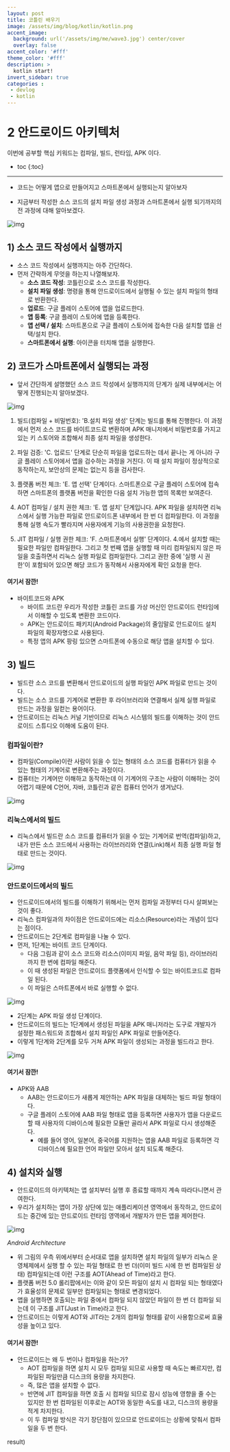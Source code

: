 ```yaml
---
layout: post
title: 코틀린 배우기
image: /assets/img/blog/kotlin/kotlin.png
accent_image: 
  background: url('/assets/img/me/wave3.jpg') center/cover
  overlay: false
accent_color: '#fff'
theme_color: '#fff'
description: >
  kotlin start!
invert_sidebar: true
categories :
 - devlog	
 - kotlin
---
```


# 2 안드로이드 아키텍처 

이번에 공부할 핵심 키워드는 컴파일, 빌드, 런타임, APK 이다.



* toc
{:toc}
****



- 코드는 어떻게 앱으로 만들어지고 스마트폰에서 실행되는지 알아보자

- 지금부터 작성한 소스 코드의 설치 파일 생성 과정과 스마트폰에서 실행 되기까지의 전 과정에 대해 알아보겠다.

![img](https://190938973-files.gitbook.io/~/files/v0/b/gitbook-x-prod.appspot.com/o/spaces%2Fa4oGyVd5h5iQeplBqkqY%2Fuploads%2FM78Jxo6iGQPLBMCYdvvT%2Fimage.png?alt=media&token=9ab02591-9a8e-4fb7-9ad7-b80b65a19341)

## 1) 소스 코드 작성에서 실행까지

- 소스 코드 작성에서 실행까지는 아주 간단하다.
- 먼저 간략하게 무엇을 하는지 나열해보자.
  - **소스 코드 작성**: 코틀린으로 소스 코드를 작성한다.
  - **설치 파일 생성**: 명령을 통해 안드로이드에서 실행될 수 있는 설치 파일의 형태로 반환한다.
  - **업로드**: 구글 플레이 스토어에 앱을 업로드한다.
  - **앱 등록**: 구글 플레이 스토어에 앱을 등록한다.
  - **앱 선택 / 설치**: 스마트폰으로 구글 플레이 스토어에 접속한 다음 설치할 앱을 선택/설치 한다.
  - **스마트폰에서 실행**: 아이콘을 터치해 앱을 실행한다.

## 2) 코드가 스마트폰에서 실행되는 과정

- 앞서 간단하게 설명했던 소스 코드 작성에서 실행까지의 단계가 실제 내부에서는 어떻게 진행되는지 알아보겠다.

![img](https://190938973-files.gitbook.io/~/files/v0/b/gitbook-x-prod.appspot.com/o/spaces%2Fa4oGyVd5h5iQeplBqkqY%2Fuploads%2F6Q5rb2Nw3tMSQAxvpmIb%2Fimage.png?alt=media&token=e57b188c-a37b-4293-b305-e7d5d5f0e9a7)

1. 빌드(컴파일 + 비밀번호): 'B.설치 파일 생성' 단계는 빌드를 통해 진행한다. 이 과정에서 먼저 소스 코드를 바이트코드로 변환하며 APK 매니저에서 비밀번호를 가지고 있는 키 스토어와 조합해서 최종 설치 파일을 생성한다.

2. 파일 검증: 'C. 업로드' 단계로 단순히 파일을 업로드하는 데서 끝나는 게 아니라 구글 플레이 스토어에서 앱을 검수하는 과정을 거친다. 이 때 설치 파일이 정상적으로 동작하는지, 보안상의 문제는 없는지 등을 검사한다.

3. 플랫폼 버전 체크: 'E. 앱 선택' 단계이다. 스마트폰으로 구글 플레이 스토어에 접속하면 스마트폰의 플랫폼 버전을 확인한 다음 설치 가능한 앱의 목록만 보여준다.

4. AOT 컴파일 / 설치 권한 체크: 'E. 앱 설치' 단계입니다. APK 파일을 설치하면 리눅스에서 실행 가능한 파일로 안드로이드폰 내부에서 한 번 더 컴파일한다. 이 과정을 통해 실행 속도가 빨라지며 사용자에게 기능의 사용권한을 요청한다.

5. JIT 컴파일 / 실행 권한 체크: 'F. 스마트폰에서 실행' 단계이다. 4.에서 설치할 때는 필요한 파일만 컴파일한다. 그리고 첫 번째 앱을 실행할 때 미리 컴파일되지 않은 파일을 호출하면서 리눅스 실행 파일로 컴파일한다. 그리고 권한 중에 '실행 시 권한'이 포함되어 있으면 해당 코드가 동작해서 사용자에게 확인 요청을 한다.

#### 여기서 잠깐!

- 바이트코드와 APK
  - 바이트 코드란 우리가 작성한 코틀린 코드를 가상 머신인 안드로이드 런타임에서 이해할 수 있도록 변환한 코드이다.
  - APK는 안드로이드 패키지(Android Package)의 줄임말로 안드로이드 설치 파일의 확장자명으로 사용된다.
  - 특정 앱의 APK 팡링 있으면 스마트폰에 수동으로 해당 앱을 설치할 수 있다.



## 3) 빌드

- 빌드란 소스 코드를 변환해서 안드로이드의 실행 파일인 APK 파일로 만드는 것이다.
- 빌드는 소스 코드를 기계어로 변환한 후 라이브러리와 연결해서 실제 실행 파일로 만드는 과정을 일컫는 용어이다.
- 안드로이드는 리눅스 커널 기반이므로 리눅스 시스템의 빌드를 이해하는 것이 안드로이드 스튜디오 이해에 도움이 된다.

### 컴파일이란?

- 컴파일(Compile)이란 사람이 읽을 수 있는 형태의 소스 코드를 컴퓨터가 읽을 수 있는 형태의 기계어로 변환해주는 과정이다.
- 컴퓨터는 기계어만 이해하고 동작하는데 이 기계어의 구조는 사람이 이해하는 것이 어렵기 때문에 C언어, 자바, 코틀린과 같은 컴퓨터 언어가 생겨났다.

![img](https://190938973-files.gitbook.io/~/files/v0/b/gitbook-x-prod.appspot.com/o/spaces%2Fa4oGyVd5h5iQeplBqkqY%2Fuploads%2FCd3meGTpp5drlGu0oXJy%2Fimage.png?alt=media&token=d175e855-5dcf-4afd-839e-9b0a80214277)

### 리눅스에서의 빌드

- 리눅스에서 빌드란 소스 코드를 컴퓨터가 읽을 수 있는 기계어로 번역(컴파일)하고, 내가 만든 소스 코드에서 사용하는 라이브러리와 연결(Link)해서 최종 실행 파일 형태로 만드는 것이다.

![img](https://190938973-files.gitbook.io/~/files/v0/b/gitbook-x-prod.appspot.com/o/spaces%2Fa4oGyVd5h5iQeplBqkqY%2Fuploads%2FB9JETJAlpSrXGMd5yUQh%2Fimage.png?alt=media&token=a0b67bdf-d378-4a94-95b3-d78e6b4de0db)

### 안드로이드에서의 빌드

- 안드로이드에서의 빌드를 이해하기 위해서는 먼저 컴파일 과정부터 다시 살펴보는 것이 좋다.
- 리눅스 컴파일과의 차이점은 안드로이드에는 리소스(Resource)라는 개념이 있다는 점이다.
- 안드로이드는 2단계로 컴파일을 나눌 수 있다.
- 먼저, 1단계는 바이트 코드 단계이다.
  - 다음 그림과 같이 소스 코드와 리소스(이미지 파일, 음악 파일 등), 라이브러리까지 한 번에 컴파일 해준다.
  - 이 때 생성된 파일은 안드로이드 플랫폼에서 인식할 수 있는 바이트코드로 컴파일 된다.
  - 이 파일은 스마트폰에서 바로 실행할 수 없다.

![img](https://190938973-files.gitbook.io/~/files/v0/b/gitbook-x-prod.appspot.com/o/spaces%2Fa4oGyVd5h5iQeplBqkqY%2Fuploads%2FkylfHFazbJUll0Mz6FEW%2Fimage.png?alt=media&token=11d43acd-ea50-4b3d-8e39-4a0c348027b6)

- 2단계는 APK 파일 생성 단계이다.
- 안드로이드의 빌드는 1단계에서 생성된 파일을 APK 매니저라는 도구로 개발자가 설정한 패스워드와 조합해서 설치 파일인 APK 파일로 만들어준다.
- 이렇게 1단계와 2단계를 모두 거쳐 APK 파일이 생성되는 과정을 빌드라고 한다.

![img](https://190938973-files.gitbook.io/~/files/v0/b/gitbook-x-prod.appspot.com/o/spaces%2Fa4oGyVd5h5iQeplBqkqY%2Fuploads%2FGcvEeCdL1nsiKcjNueQp%2Fimage.png?alt=media&token=8664225c-7cff-46cc-bfc3-0129650d57ab)

#### 여기서 잠깐!

- APK와 AAB
  - AAB는 안드로이드가 새롭게 제안하는 APK 파일을 대체하는 빌드 파일 형태이다.
  - 구글 플레이 스토어에 AAB 파일 형태로 앱을 등록하면 사용자가 앱을 다운로드 할 때 사용자의 디바이스에 필요한 모듈만 골라서 APK 파일로 다시 생성해준다.
    - 예를 들어 영어, 일본어, 중국어를 지원하는 앱을 AAB 파일로 등록하면 각 디바이스에 필요한 언어 파일만 모아서 설치 되도록 해준다.



## 4) 설치와 실행

- 안드로이드의 아키텍처는 앱 설치부터 실행 후 종료할 때까지 계속 따라다니면서 관여한다.
- 우리가 설치하는 앱이 가장 상단에 있는 애플리케이션 영역에서 동작하고, 안드로이드는 중간에 있는 안드로이드 런타임 영역에서 개발자가 만든 앱을 제어한다.

![img](https://190938973-files.gitbook.io/~/files/v0/b/gitbook-x-prod.appspot.com/o/spaces%2Fa4oGyVd5h5iQeplBqkqY%2Fuploads%2Fq52cYviU072JuuQUrZbO%2Fimage.png?alt=media&token=dfc06db8-f648-41ee-99bd-70e840228304)

*Android Architecture*

- 위 그림의 우측 위에서부터 순서대로 앱을 설치하면 설치 파일의 일부가 리눅스 운영체제에서 실행 할 수 있는 파일 형태로 한 번 더(이미 빌드 시에 한 번 컴파일된 상태) 컴파일되는데 이런 구조를 AOT(Ahead of Time)라고 한다.
- 플랫폼 버전 5.0 롤리팝에서는 이와 같이 모든 파일이 설치 시 컴파일 되는 형태였다가 효율성의 문제로 일부만 컴파일되는 형태로 변경되었다.
- 앱을 실행하면 호출되는 파일 중에서 컴파일 되지 않았던 파일이 한 번 더 컴파일 되는데 이 구조를 JIT(Just in Time)라고 한다.
- 안드로이드는 이렇게 AOT와 JIT라는 2개의 컴파일 형태를 같이 사용함으로써 효율성을 높이고 있다.

#### 여기서 잠깐!

- 안드로이드는 왜 두 번이나 컴파일을 하는가?
  - AOT 컴파일을 하면 설치 시 모두 컴파일 되므로 사용할 때 속도는 빠르지만, 컴파일된 파일만큼 디스크의 용량을 차지한다.
  - 즉, 많은 앱을 설치할 수 없다.
  - 반면에 JIT 컴파일을 하면 호출 시 컴파일 되므로 잠시 성능에 영향을 줄 수는 있지만 한 번 컴파일된 이후로는 AOT와 동일한 속도를 내고, 디스크의 용량을 적게 차지한다.
  - 이 두 컴파일 방식은 각기 장단점이 있으므로 안드로이드는 상황에 맞춰서 컴파일을 두 번 한다.

result) 
